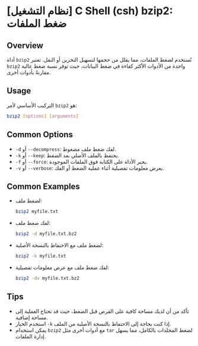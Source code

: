 # [نظام التشغيل] C Shell (csh) bzip2: ضغط الملفات

## Overview
أداة `bzip2` تُستخدم لضغط الملفات، مما يقلل من حجمها لتسهيل التخزين أو النقل. تعتبر `bzip2` واحدة من الأدوات الأكثر كفاءة في ضغط البيانات، حيث توفر نسبة ضغط عالية مقارنةً بأدوات أخرى.

## Usage
التركيب الأساسي لأمر `bzip2` هو:

```bash
bzip2 [options] [arguments]
```

## Common Options
- `-d` أو `--decompress`: لفك ضغط ملف مضغوط.
- `-k` أو `--keep`: يحتفظ بالملف الأصلي بعد الضغط.
- `-f` أو `--force`: يجبر الأداة على الكتابة فوق الملفات الموجودة.
- `-v` أو `--verbose`: يعرض معلومات تفصيلية أثناء عملية الضغط أو الفك.

## Common Examples
- لضغط ملف:
  ```bash
  bzip2 myfile.txt
  ```

- لفك ضغط ملف:
  ```bash
  bzip2 -d myfile.txt.bz2
  ```

- لضغط ملف مع الاحتفاظ بالنسخة الأصلية:
  ```bash
  bzip2 -k myfile.txt
  ```

- لفك ضغط ملف مع عرض معلومات تفصيلية:
  ```bash
  bzip2 -dv myfile.txt.bz2
  ```

## Tips
- تأكد من أن لديك مساحة كافية على القرص قبل الضغط، حيث قد تحتاج العملية إلى مساحة إضافية.
- استخدم الخيار `-k` إذا كنت بحاجة إلى الاحتفاظ بالنسخة الأصلية من الملف.
- يمكن استخدام `bzip2` مع أدوات أخرى مثل `tar` لضغط المجلدات بالكامل، مما يسهل إدارة الملفات.